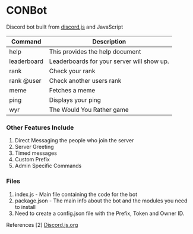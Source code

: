 # CONBot 
Discord bot built from [discord.js](https://discord.js.org/#/) and JavaScript

| Command | Description |
| ------ | ------ |
| help | This provides the help document |
| leaderboard | Leaderboards for your server will show up. |
| rank | Check your rank |
| rank @user | Check another users rank |
| meme | Fetches a meme |
| ping |  Displays your ping |
| wyr | The Would You Rather game |



### Other Features Include

1. Direct Messaging the people who join the server
2. Server Greeting
3. Timed messages
5. Custom Prefix
6. Admin Specific Commands

### Files

1. index.js - Main file containing the code for the bot
2. package.json - The main info about the bot and the modules you need to install
3. Need to create a config.json file with the Prefix, Token and Owner ID.


References
 \[2\] [Discord.js.org](https://discord.js.org/)
